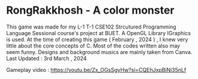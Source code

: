 # RongRakkhosh - A color monster
This game was made for my L-1 T-1 CSE102 Strcutured Programming Language Sessional course's project at BUET. 
A OpenGL Library IGraphics is used.
At the time of creating this game ( February , 2024  )  , I knew very little about the core concepts of C. 
Most of the codes written also may seem funny. 
Designs and background musics are mainly taken from Canva. 
Last Updated : 3rd March , 2024

Gameplay video : 
https://youtu.be/Zx_OGsSgyHw?si=CQEhJxpBiNi35nLf
